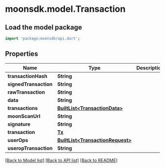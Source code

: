 # moonsdk.model.Transaction

## Load the model package
```dart
import 'package:moonsdk/api.dart';
```

## Properties
Name | Type | Description | Notes
------------ | ------------- | ------------- | -------------
**transactionHash** | **String** |  | [optional] 
**signedTransaction** | **String** |  | [optional] 
**rawTransaction** | **String** |  | [optional] 
**data** | **String** |  | [optional] 
**transactions** | [**BuiltList&lt;TransactionData&gt;**](TransactionData.md) |  | [optional] 
**moonScanUrl** | **String** |  | [optional] 
**signature** | **String** |  | [optional] 
**transaction** | [**Tx**](Tx.md) |  | [optional] 
**userOps** | [**BuiltList&lt;TransactionRequest&gt;**](TransactionRequest.md) |  | [optional] 
**useropTransaction** | **String** |  | [optional] 

[[Back to Model list]](../README.md#documentation-for-models) [[Back to API list]](../README.md#documentation-for-api-endpoints) [[Back to README]](../README.md)


